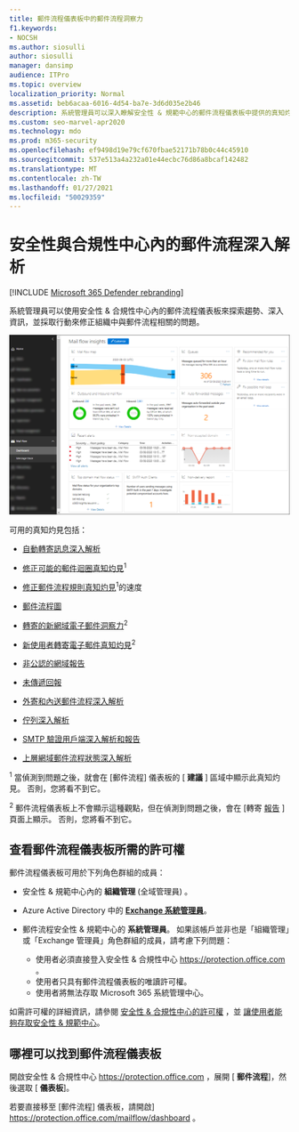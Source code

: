 ```yaml
---
title: 郵件流程儀表板中的郵件流程洞察力
f1.keywords:
- NOCSH
ms.author: siosulli
author: siosulli
manager: dansimp
audience: ITPro
ms.topic: overview
localization_priority: Normal
ms.assetid: beb6acaa-6016-4d54-ba7e-3d6d035e2b46
description: 系統管理員可以深入瞭解安全性 & 規範中心的郵件流程儀表板中提供的真知灼見和報告。
ms.custom: seo-marvel-apr2020
ms.technology: mdo
ms.prod: m365-security
ms.openlocfilehash: ef9498d19e79cf670fbae52171b78b0c44c45910
ms.sourcegitcommit: 537e513a4a232a01e44ecbc76d86a8bcaf142482
ms.translationtype: MT
ms.contentlocale: zh-TW
ms.lasthandoff: 01/27/2021
ms.locfileid: "50029359"
---
```

# <a name="mail-flow-insights-in-the-security--compliance-center"></a>安全性與合規性中心內的郵件流程深入解析

[!INCLUDE [Microsoft 365 Defender rebranding](../includes/microsoft-defender-for-office.md)]


系統管理員可以使用安全性 & 合規性中心內的郵件流程儀表板來探索趨勢、深入資訊，並採取行動來修正組織中與郵件流程相關的問題。

![安全性 & 規範中心內的郵件流程儀表板](../../media/mail-flow-dashboard-v2.png)

可用的真知灼見包括：

- [自動轉寄訊息深入解析](mfi-auto-forwarded-messages-report.md)

- [修正可能的郵件迴圈真知灼見](mfi-mail-loop-insight.md)<sup>1</sup>

- [修正郵件流程規則真知灼見](mfi-slow-mail-flow-rules-insight.md)<sup>1</sup>的速度

- [郵件流程圖](mfi-mail-flow-map-report.md)

- [轉寄的新網域電子郵件洞察力](mfi-new-domains-being-forwarded-email.md)<sup>2</sup>

- [新使用者轉寄電子郵件真知灼見](mfi-new-users-forwarding-email.md)<sup>2</sup>

- [非公認的網域報告](mfi-non-accepted-domain-report.md)

- [未傳遞回報](mfi-non-delivery-report.md)

- [外寄和內送郵件流程深入解析](mfi-outbound-and-inbound-mail-flow.md)

- [佇列深入解析](mfi-queue-alerts-and-queues.md)

- [SMTP 驗證用戶端深入解析和報告](mfi-smtp-auth-clients-report.md)

- [上層網域郵件流程狀態深入解析](mfi-domain-mail-flow-status-insight.md)

<sup>1</sup> 當偵測到問題之後，就會在 [郵件流程] 儀表板的 [ **建議** ] 區域中顯示此真知灼見。 否則，您將看不到它。

<sup>2</sup> 郵件流程儀表板上不會顯示這種觀點，但在偵測到問題之後，會在 [轉寄 [報告](view-mail-flow-reports.md#forwarding-report) ] 頁面上顯示。 否則，您將看不到它。

## <a name="permissions-required-to-view-the-mail-flow-dashboard"></a>查看郵件流程儀表板所需的許可權

郵件流程儀表板可用於下列角色群組的成員：

- 安全性 & 規範中心內的 **組織管理** (全域管理員) 。

- Azure Active Directory 中的 **[Exchange 系統管理員](https://docs.microsoft.com/azure/active-directory/users-groups-roles/directory-assign-admin-roles#exchange-administrator)**。

- 郵件流程安全性 & 規範中心的 **系統管理員**。 如果該帳戶並非也是「組織管理」或「Exchange 管理員」角色群組的成員，請考慮下列問題：
  - 使用者必須直接登入安全性 & 合規性中心 <https://protection.office.com> 。
  - 使用者只具有郵件流程儀表板的唯讀許可權。
  - 使用者將無法存取 Microsoft 365 系統管理中心。

如需許可權的詳細資訊，請參閱 [安全性 & 合規性中心的許可權](permissions-in-the-security-and-compliance-center.md) ，並 [讓使用者能夠存取安全性 & 規範中心](grant-access-to-the-security-and-compliance-center.md)。

## <a name="where-to-find-the-mail-flow-dashboard"></a>哪裡可以找到郵件流程儀表板

開啟安全性 & 合規性中心 <https://protection.office.com> ，展開 [ **郵件流程**]，然後選取 [ **儀表板**]。

若要直接移至 [郵件流程] 儀表板，請開啟] <https://protection.office.com/mailflow/dashboard> 。
